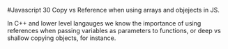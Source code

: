 #Javascript 30 Copy vs Reference when using arrays and objejects in JS. 

In C++ and lower level langauges we know the importance of using references when passing variables as parameters to functions, or deep vs shallow copying objects, for instance.
